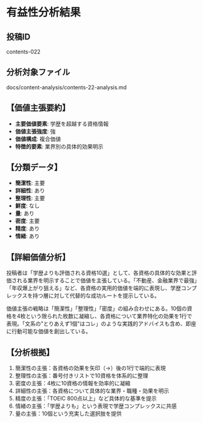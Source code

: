 # 有益性分析結果

## 投稿ID
contents-022

## 分析対象ファイル
docs/content-analysis/contents-22-analysis.md

## 【価値主張要約】
- **主要価値要素**: 学歴を超越する資格情報
- **価値主張強度**: 強
- **価値構成**: 複合価値
- **特徴的要素**: 業界別の具体的効果明示

## 【分類データ】
- **簡潔性**: 主要
- **詳細性**: あり
- **整理性**: 主要
- **鮮度**: なし
- **量**: あり
- **密度**: 主要
- **精度**: あり
- **情緒**: あり

## 【詳細価値分析】
投稿者は「学歴よりも評価される資格10選」として、各資格の具体的な効果と評価される業界を明示することで価値を主張している。「不動産、金融業界で最強」「年収爆上がり狙える」など、各資格の実用的価値を端的に表現し、学歴コンプレックスを持つ層に対して代替的な成功ルートを提示している。

価値主張の戦略は「簡潔性」「整理性」「密度」の組み合わせにある。10個の資格を4枚という限られた枚数に凝縮し、各資格について業界特化の効果を1行で表現。「文系の"とりあえず1個"はコレ」のような実践的アドバイスも含め、即座に行動可能な価値を創出している。

## 【分析根拠】
1. 簡潔性の主張：各資格の効果を矢印（→）後の1行で端的に表現
2. 整理性の主張：番号付きリストで10資格を体系的に整理
3. 密度の主張：4枚に10資格の情報を効率的に凝縮
4. 詳細性の主張：各資格について具体的な業界・職種・効果を明示
5. 精度の主張：「TOEIC 800点以上」など具体的な基準を提示
6. 情緒の主張：「学歴よりも」という表現で学歴コンプレックスに共感
7. 量の主張：10個という充実した選択肢を提供